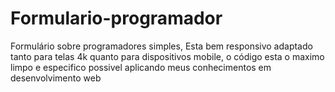 # Formulario-programador
Formulário sobre programadores simples, Esta bem responsivo adaptado tanto para telas 4k quanto para dispositivos mobile, o código esta o maximo limpo e especifico possivel aplicando meus conhecimentos em desenvolvimento web
